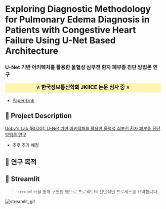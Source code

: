 # Exploring Diagnostic Methodology for Pulmonary Edema Diagnosis in Patients with Congestive Heart Failure Using U-Net Based Architecture

### U-Net 기반 아키텍처를 활용한 울혈성 심부전 환자 폐부종 진단 방법론 연구

<center><p style="color: black; background-color: #fff5b1; font-size:120%"><b>⭐ 한국정보통신학회 JKIICE 논문 심사 중 ⭐</b></p></center>

- [Paper Link](./PAPER/투고%20초안%20최종.pdf)

## 📄 Project Description

[Doby's Lab (BLOG): U-Net 기반 아키텍처를 활용한 울혈성 심부전 환자 폐부종 진단 방법론 연구]()

- 추후 추가 예정

## 📄 연구 목적

## 📄 Streamlit

> <code>streamlit</code>을 통해 구현한 웹으로 프로젝트의 전반적인 프로세스를 요약합니다.

![streamlit_gif](./streamlit/oms_streamlit.gif)
